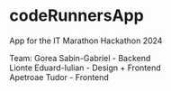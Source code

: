 # codeRunnersApp
App for the IT Marathon Hackathon 2024

Team:
Gorea Sabin-Gabriel - Backend   
Lionte Eduard-Iulian - Design + Frontend  
Apetroae Tudor -  Frontend
